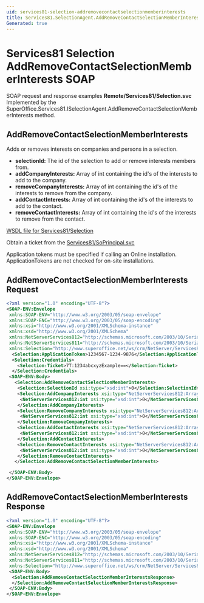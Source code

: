 ```yaml
---
uid: services81-selection-addremovecontactselectionmemberinterests
title: Services81.SelectionAgent.AddRemoveContactSelectionMemberInterests SOAP
Generated: true
---
```


# Services81 Selection AddRemoveContactSelectionMemberInterests SOAP

SOAP request and response examples **Remote/Services81/Selection.svc**
Implemented by the <see cref="M:SuperOffice.Services81.ISelectionAgent.AddRemoveContactSelectionMemberInterests">SuperOffice.Services81.ISelectionAgent.AddRemoveContactSelectionMemberInterests</see> method.

## AddRemoveContactSelectionMemberInterests

Adds or removes interests on companies and persons in a selection.

* **selectionId:** The id of the selection to add or remove interests members from.
* **addCompanyInterests:** Array of int containing the id's of the interests to add to the company.
* **removeCompanyInterests:** Array of int containing the id's of the interests to remove from the company.
* **addContactInterests:** Array of int containing the id's of the interests to add to the contact.
* **removeContactInterests:** Array of int containing the id's of the interests to remove from the contact.



[WSDL file for Services81/Selection](../Services81-Selection.md)

Obtain a ticket from the [Services81/SoPrincipal.svc](../SoPrincipal/index.md)

Application tokens must be specified if calling an Online installation. ApplicationTokens are not checked for on-site installations.

## AddRemoveContactSelectionMemberInterests Request

```xml
<?xml version="1.0" encoding="UTF-8"?>
<SOAP-ENV:Envelope
 xmlns:SOAP-ENV="http://www.w3.org/2003/05/soap-envelope"
 xmlns:SOAP-ENC="http://www.w3.org/2003/05/soap-encoding"
 xmlns:xsi="http://www.w3.org/2001/XMLSchema-instance"
 xmlns:xsd="http://www.w3.org/2001/XMLSchema"
 xmlns:NetServerServices812="http://schemas.microsoft.com/2003/10/Serialization/Arrays"
 xmlns:NetServerServices811="http://schemas.microsoft.com/2003/10/Serialization/"
 xmlns:Selection="http://www.superoffice.net/ws/crm/NetServer/Services81">
  <Selection:ApplicationToken>1234567-1234-9876</Selection:ApplicationToken>
  <Selection:Credentials>
    <Selection:Ticket>7T:1234abcxyzExample==</Selection:Ticket>
  </Selection:Credentials>
 <SOAP-ENV:Body>
   <Selection:AddRemoveContactSelectionMemberInterests>
    <Selection:SelectionId xsi:type="xsd:int">0</Selection:SelectionId>
    <Selection:AddCompanyInterests xsi:type="NetServerServices812:ArrayOfint">
     <NetServerServices812:int xsi:type="xsd:int">0</NetServerServices812:int>
    </Selection:AddCompanyInterests>
    <Selection:RemoveCompanyInterests xsi:type="NetServerServices812:ArrayOfint">
     <NetServerServices812:int xsi:type="xsd:int">0</NetServerServices812:int>
    </Selection:RemoveCompanyInterests>
    <Selection:AddContactInterests xsi:type="NetServerServices812:ArrayOfint">
     <NetServerServices812:int xsi:type="xsd:int">0</NetServerServices812:int>
    </Selection:AddContactInterests>
    <Selection:RemoveContactInterests xsi:type="NetServerServices812:ArrayOfint">
     <NetServerServices812:int xsi:type="xsd:int">0</NetServerServices812:int>
    </Selection:RemoveContactInterests>
   </Selection:AddRemoveContactSelectionMemberInterests>

 </SOAP-ENV:Body>
</SOAP-ENV:Envelope>

```


## AddRemoveContactSelectionMemberInterests Response

```xml
<?xml version="1.0" encoding="UTF-8"?>
<SOAP-ENV:Envelope
 xmlns:SOAP-ENV="http://www.w3.org/2003/05/soap-envelope"
 xmlns:SOAP-ENC="http://www.w3.org/2003/05/soap-encoding"
 xmlns:xsi="http://www.w3.org/2001/XMLSchema-instance"
 xmlns:xsd="http://www.w3.org/2001/XMLSchema"
 xmlns:NetServerServices812="http://schemas.microsoft.com/2003/10/Serialization/Arrays"
 xmlns:NetServerServices811="http://schemas.microsoft.com/2003/10/Serialization/"
 xmlns:Selection="http://www.superoffice.net/ws/crm/NetServer/Services81">
 <SOAP-ENV:Body>
  <Selection:AddRemoveContactSelectionMemberInterestsResponse>
  </Selection:AddRemoveContactSelectionMemberInterestsResponse>
 </SOAP-ENV:Body>
</SOAP-ENV:Envelope>

```

